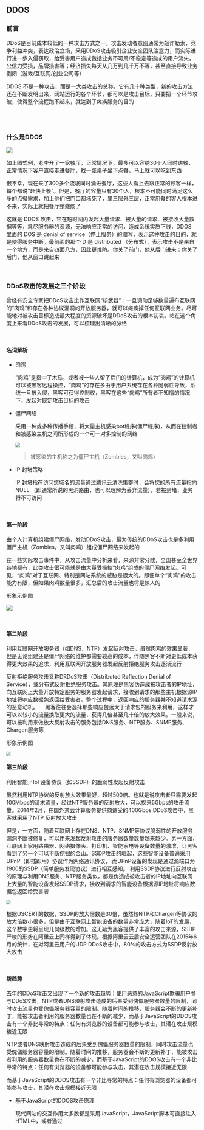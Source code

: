 ## DDOS

### 前言

DDoS是目前成本较低的一种攻击方式之一。攻击发动者意图通常为敲诈勒索，竞争利益冲突，表达政治立场，采用DDoS攻击吸引企业安全团队注意力，而实际进行进一步入侵窃取，给受害用户造成包括业务不可用/不稳定等造成的用户流失，公信力受损，品牌损害等；经济损失每天从几万到几千万不等，甚至直接导致业务倒闭（游戏/互联网/创业公司等）

DDOS 不是一种攻击，而是一大类攻击的总称，它有几十种类型，新的攻击方法还在不断发明出来，网站运行的各个环节，都可以是攻击目标，只要把一个环节攻破，使得整个流程跑不起来，就达到了瘫痪服务的目的

<br >

<br >

### 什么是DDOS

<img src="https://qiniu-app.qtshe.com/kpxjg09d9d.png" style="zoom:100%;" />

如上图式例，老李开了一家餐厅，正常情况下，最多可以容纳30个人同时进餐，正常情况下客户直接走进餐厅，找一张桌子坐下点餐，马上就可以吃到东西

很不幸，现在来了300多个流氓同时涌进餐厅，这些人看上去跟正常的顾客一样，每个都说”赶快上餐”。但是，餐厅的容量只有30个人，根本不可能同时满足这么多的点餐需求，加上他们把门口都堵死了，里三层外三层，正常用餐的客人根本进不来，实际上就把餐厅整瘫痪了

这就是 DDOS 攻击，它在短时间内发起大量请求、被大量的请求、被接收大量数据等等，耗尽服务器的资源，无法响应正常的访问，造成系统实质下线，DDOS 里面的 DOS 是 denial of service（停止服务）的缩写，表示这种攻击的目的，就是使得服务中断。最前面的那个 D 是 distributed （分布式），表示攻击不是来自一个地方，而是来自四面八方，因此更难防。你关了前门，他从后门进来；你关了后门，他从窗口跳起来

<br >

### DDoS攻击的发展之三个阶段

曾经有安全专家把DDoS攻击比作互联网“核武器”：一旦调动足够数量遍布互联网的“肉鸡”和存在各种协议漏洞的开放服务器，就可以瘫痪掉任何互联网业务。尽可能地对被攻击目标造成最大程度的资源破坏是DDoS攻击的根本初衷。站在这个角度上来看DDoS攻击的发展，可以梳理出清晰的脉络

<br >

#### 名词解析

* 肉鸡

   “肉鸡”是指中了木马，或者被一些人留了后门的计算机，成为“肉鸡”的计算机可以被黑客远程操控，“肉鸡”的存在多由于用户系统存在各种脆弱性导致，系统一旦被入侵，黑客可获得控制权，黑客在这些“肉鸡”所有者不知情的情况下，发起对既定攻击目标的攻击

* 僵尸网络

  采用一种或多种传播手段，将大量主机感染bot程序(僵尸程序)，从而在控制者和被感染主机之间所形成的一个可一对多控制的网络

  <img src="https://qiniu-app.qtshe.com/resdf.png" style="zoom: 75%;" />

  > 被感染的主机称之为僵尸主机（Zombies，又叫肉鸡）

* IP 封堵策略

  IP 封堵指在访问您域名的流量通过腾讯云清洗集群时，会将您的所有流量指向 NULL （即通常所说的黑洞路由，也可以理解为丢弃流量），若被封堵，业务将不可访问

<br >

#### 第一阶段

由个人计算机组建僵尸网络，发动DDoS攻击，最为传统的DDoS攻击也是多利用僵尸主机（Zombies，又叫肉鸡）组成僵尸网络来发起的

在一些实际攻击事件中，从攻击流量中分析来看，来源非常分散，全国甚至全世界各地都有，此类攻击很可能就是由大量受操控“肉鸡“组成的僵尸网络发起。可见，“肉鸡”对于互联网、特别是网站系统的威胁是很大的。即便单个“肉鸡”的攻击能力有限，但如果肉鸡数量很多，汇总后的攻击流量也将是惊人的

形象示例图

![](https://qiniu-app.qtshe.com/t4uj2w1wgj.jpeg)

<br >

#### 第二阶段

利用互联网开放服务器（如DNS、NTP）发起反射攻击，虽然肉鸡的效果显著，但是无论组建还是僵尸网络的维护都需要较高的成本，伴随黑客不断对更低成本获得更大效果的追求，利用互联网开放服务器发起反射拒绝服务攻击逐渐流行

反射拒绝服务攻击又称DRDoS攻击（Distributed Reflection Denial of Service），或分布式反射拒绝服务攻击。其原理是黑客伪造成被攻击者的IP地址，向互联网上大量开放特定服务的服务器发起请求，接收到请求的那些主机根据源IP地址将响应数据包返回给受害者。整个过程中，返回响应的服务器并不知道请求源的恶意动机。 　黑客往往会选择那些响应包远大于请求包的服务来利用，这样才可以以较小的流量换取更大的流量，获得几倍甚至几十倍的放大效果。一般来说，可以被利用来做放大反射攻击的服务包括DNS服务、NTP服务、SNMP服务、Chargen服务等

形象示例图

<img src="https://qiniu-app.qtshe.com/aap1lqvfyo.jpeg" style="zoom:67%;" />

<br >

#### 第三阶段

利用智能／IoT设备协议（如SSDP）的脆弱性发起反射攻击

虽然利用NTP协议的反射放大效果最好，超过500倍。也就是说攻击者只需要发起100Mbps的请求流量，经过NTP服务器的反射放大，可以换来5Gbps的攻击流量。2014年2月，在国外某云计算服务提供商遭受的400Gbps DDoS攻击中，黑客就采用了NTP 反射放大攻击

 但是，一方面，随着互联网上存在DNS、NTP、SNMP等协议脆弱性的开放服务漏洞不断被修复，可以用来发起反射攻击的服务器数量数量越来越少。另一方面，互联网上家用路由器、网络摄像头、打印机、智能家电等设备数量的激增，让黑客看到了另一个可以不断挖掘的金山。SSDP攻击的崛起，这些智能设备普遍采用UPnP（即插即用）协议作为网络通讯协议， 而UPnP设备的发现是通过源端口为1900的SSDP（简单服务发现协议）进行相互感知。 利用SSDP协议进行反射攻击的原理与利用DNS服务、NTP服务类似，都是伪造成被攻击者的IP地址向互联网上大量的智能设备发起SSDP请求，接收到请求的智能设备根据源IP地址将响应数据包返回给受害者

<img src="https://qiniu-app.qtshe.com/bdw6jcojic.jpeg" style="zoom: 67%;" />

<br >

根据USCERT的数据，SSDP的放大倍数是30倍，虽然较NTP和Chargen等协议的放大倍数小很多，但是由于互联网上智能设备的数量非常庞大，随着IoT的发展，这个数字更将呈现几何级数的增加。这无疑为黑客提供了丰富的攻击来源，SSDP严峻的形势在阿里云上同样得到了体现。根据阿里云云盾安全运营团队在2015年6月的统计，在对阿里云用户的UDP DDoS攻击中，80%的攻击方式为SSDP反射放大攻击

<br >

#### 新趋势

去年的DDoS攻击又出现了一个新的攻击趋势：使用恶意的JavaScript欺骗用户参与DDoS攻击，NTP或者DNS映射攻击造成的后果受到傀儡服务器数量的限制，同时攻击流量也受傀儡服务器容量的限制。随着时间的推移，服务器会不断的更新补丁，能被攻击者利用的服务器数量也在不断的减少，而基于JavaScript的DDOS攻击有一个非比寻常的特点：任何有浏览器的设备都可能参与攻击，其潜在攻击规模接近无限

NTP或者DNS映射攻击造成的后果受到傀儡服务器数量的限制，同时攻击流量也受傀儡服务器容量的限制。随着时间的推移，服务器会不断的更新补丁，能被攻击者利用的服务器数量也在不断的减少，而基于JavaScript的DDOS攻击有一个非比寻常的特点：任何有浏览器的设备都可能参与攻击，其潜在攻击规模接近无限

而基于JavaScript的DDOS攻击有一个非比寻常的特点：任何有浏览器的设备都可能参与攻击，其潜在攻击规模接近无限

* 基于JavaScript的DDOS攻击原理

  现代网站的交互作用大多数都是采用JavaScript，JavaScript脚本可直接注入HTML中，或者通过 <script src=""> HTML从远程服务器载入

  Web2.0的出现使得网站可以从JavaScript中加载不同步的内容（content asynchronously）。Web2.0更注重交互性，用户在发布内容的过程中不仅实现了与网络服务器之间的交互，也实现了同一网站不同用户之间的交互，以及不同网站之间信息的交互。然而从JavaScript中制造出HTTP(S)请求会使浏览器使用起来更加的有趣，甚至还可以将浏览器变成一种攻击武器

  ```javascript
  // 例如，下面的脚本（略有修改）就会向受害网站发送大量的请求
  function imgflood() {
   var TARGET = 'victim-website.com'
   var URI = '/index.php?'
   var pic = new Image()
   var rand = Math.floor(Math.random() * 1000)
   pic.src = 'http://'+TARGET+URI+rand+'=val'
  }
  setInterval(imgflood, 10)
  ```

  该脚本会在目标网页上生成一个图片按钮，图片按钮会指向“victim-website.com” 网站。只要用户访问了含有该脚本的网页，那么他就会成为 “victim-website.com”DDoS攻击中的一员。浏览器发出的每一个请求都是有效请求，于是该攻击又变成了Layer 7 攻击

* 应用方式（入侵共享JavaScript的第三方服务器）

  许多网站使用的都是普通的JavaScript库，为了节约带宽、提升性能，通常还会将JavaScript脚本共享在第三方服务器上。也就是说如果网站上包含有指向第三方服务器的脚本标签，就意味着所有访问该网站的用户都将自动下载JavaScript脚本，并执行。不幸的是，如果攻击者入侵了该第三方服务器并在JavaScript脚本中注入了DDoS攻击代码，那结果可想而知了，所有的访客也将变成DDoS攻击中的一员

  jQuery就发生过这种形式的入侵

  <img src="https://qiniu-app.qtshe.com/imbtt.png" style="zoom:50%;" />

<br >

<br >

### 根据网络层区分

* 网络层攻击：比较典型的攻击类型是UDP反射攻击，例如：NTP Flood攻击，这类攻击主要利用大流量拥塞被攻击者的网络带宽，导致被攻击者的业务无法正常响应客户访问
* 传输层攻击：比较典型的攻击类型包括SYN Flood攻击、连接数攻击等，这类攻击通过占用服务器的连接池资源从而达到拒绝服务的目的
* 会话层攻击：比较典型的攻击类型是SSL连接攻击，这类攻击占用服务器的SSL会话资源从而达到拒绝服务的目的
* 应用层攻击：比较典型的攻击类型包括DNS flood攻击、HTTP flood攻击、游戏假人攻击等，这类攻击占用服务器的应用处理资源极大的消耗服务器处理性能从而达到拒绝服务的目的

<br >

<br >

### 如何应对？

随着物联网和智能设备的快速发展和普及，利用智能设备展开DDoS攻击会越来越普遍，对于DDoS攻击，普遍采用的防护手段包括

* 源验证／反向探测，对源进行探测和人机识别，段包括cookie、识别码等
* 限源，即对源IP或协议进行限制，blacklist是一个常见手段
* 特征丢弃，依据数据包的特征或访问行为进行丢弃，如基于Payload特征、发包行为特征、QPS特征等
* 限速，对流量／访问的速率进行限流。 特别对于大流量DDoS攻击的防护，与电信运营商配合也是必不可少的。其中包括与运营商配合实施就源清洗，以及在运营商侧路由器上对特定协议或特定来源的IP进行限制都是降低防护开销的办法 　
* 对于网站来说，通过CDN进行DDoS防护也是一个不错的手段，CDN多节点彼此互备，以及对协议的限制，具有与生俱来的抗DDoS能力和高可用性。同时，CDN往往与云WAF系统配合工作，两者协同成为防护HTTP Flood的利器
* 随着大数据的兴起，依托用户访问数据、包括QPS，IP－cookie，IP－Request分布、页面点击等行为数据结合信誉机制建立起完整的可视化防御系统
* 结合威胁情报，建立起运营商／ISP／DC／区域信息库、IP地址黑名单、代理库、黑暗网络库等丰富的情报库，线上、线下进行关联分析，一方面将防御时间点提前，甚至在攻击发起之前就可以预知；另一方面溯源追踪到攻击者，有效打击攻击者的嚣张气焰

* 腾讯云大禹BGP高防服务

  腾讯云通过腾讯云大禹BGP高防服务提供抗DDoS攻击防护。大禹系统提供5Tbps的DDoS防御能力，用户可根据防御需求购买相应的防御包


